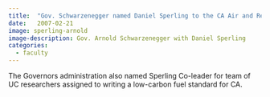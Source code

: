 ```yaml
---
title:  "Gov. Schwarzenegger named Daniel Sperling to the CA Air and Resources board."
date:   2007-02-21
image: sperling-arnold
image-description: Gov. Arnold Schwarzenegger with Daniel Sperling
categories:
  - faculty
---
```

The Governors administration also named Sperling Co-leader for team of UC researchers assigned to writing a low-carbon fuel standard for CA.

